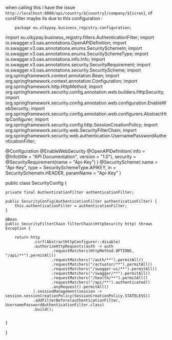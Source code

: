 
when calling this i have the issue 
        `http://localhost:8080/api/country/${country}/company/${siren}`, of corsFilter maybe its due to this configuration :

        package eu.olkypay.business_registry.configuration;

import eu.olkypay.business_registry.filters.AuthenticationFilter;
import io.swagger.v3.oas.annotations.OpenAPIDefinition;
import io.swagger.v3.oas.annotations.enums.SecuritySchemeIn;
import io.swagger.v3.oas.annotations.enums.SecuritySchemeType;
import io.swagger.v3.oas.annotations.info.Info;
import io.swagger.v3.oas.annotations.security.SecurityRequirement;
import io.swagger.v3.oas.annotations.security.SecurityScheme;
import org.springframework.context.annotation.Bean;
import org.springframework.context.annotation.Configuration;
import org.springframework.http.HttpMethod;
import org.springframework.security.config.annotation.web.builders.HttpSecurity;
import org.springframework.security.config.annotation.web.configuration.EnableWebSecurity;
import org.springframework.security.config.annotation.web.configurers.AbstractHttpConfigurer;
import org.springframework.security.config.http.SessionCreationPolicy;
import org.springframework.security.web.SecurityFilterChain;
import org.springframework.security.web.authentication.UsernamePasswordAuthenticationFilter;

@Configuration
@EnableWebSecurity
@OpenAPIDefinition(
        info = @Info(title = "API Documentation", version = "1.0"),
        security = @SecurityRequirement(name = "Api-Key")
)
@SecurityScheme(
        name = "Api-Key",
        type = SecuritySchemeType.APIKEY,
        in = SecuritySchemeIn.HEADER,
        paramName = "Api-Key"
)

public class SecurityConfig {

    private final AuthenticationFilter authenticationFilter;

    public SecurityConfig(AuthenticationFilter authenticationFilter) {
        this.authenticationFilter = authenticationFilter;
    }

    @Bean
    public SecurityFilterChain filterChain(HttpSecurity http) throws Exception {

        return http
                .csrf(AbstractHttpConfigurer::disable)
                .authorizeHttpRequests(auth -> auth
                        .requestMatchers(HttpMethod.OPTIONS, "/api/**").permitAll()
                        .requestMatchers("/auth/**").permitAll()
                        .requestMatchers("/actuator/**").permitAll()
                        .requestMatchers("/swagger-ui/**").permitAll()
                        .requestMatchers("/swagger/**").permitAll()
                        .requestMatchers("/health/**").permitAll()
                        .requestMatchers("/api/**").authenticated()
                        .anyRequest().permitAll()
                ).sessionManagement(session -> session.sessionCreationPolicy(SessionCreationPolicy.STATELESS))
                .addFilterBefore(authenticationFilter, UsernamePasswordAuthenticationFilter.class)
                .build();


    }


}


